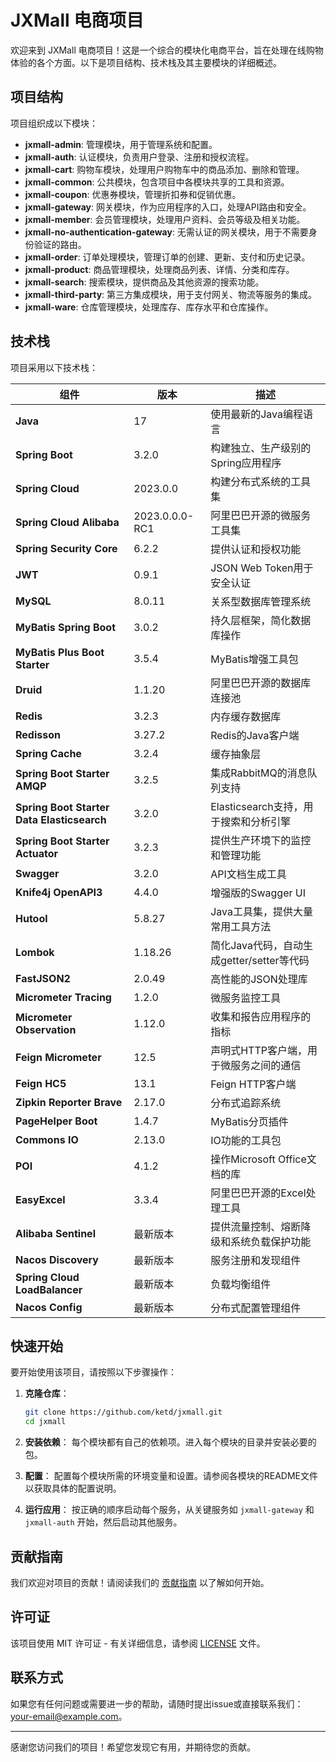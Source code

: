 # JXMall 电商项目

欢迎来到 JXMall 电商项目！这是一个综合的模块化电商平台，旨在处理在线购物体验的各个方面。以下是项目结构、技术栈及其主要模块的详细概述。

## 项目结构

项目组织成以下模块：

- **jxmall-admin**: 管理模块，用于管理系统和配置。
- **jxmall-auth**: 认证模块，负责用户登录、注册和授权流程。
- **jxmall-cart**: 购物车模块，处理用户购物车中的商品添加、删除和管理。
- **jxmall-common**: 公共模块，包含项目中各模块共享的工具和资源。
- **jxmall-coupon**: 优惠券模块，管理折扣券和促销优惠。
- **jxmall-gateway**: 网关模块，作为应用程序的入口，处理API路由和安全。
- **jxmall-member**: 会员管理模块，处理用户资料、会员等级及相关功能。
- **jxmall-no-authentication-gateway**: 无需认证的网关模块，用于不需要身份验证的路由。
- **jxmall-order**: 订单处理模块，管理订单的创建、更新、支付和历史记录。
- **jxmall-product**: 商品管理模块，处理商品列表、详情、分类和库存。
- **jxmall-search**: 搜索模块，提供商品及其他资源的搜索功能。
- **jxmall-third-party**: 第三方集成模块，用于支付网关、物流等服务的集成。
- **jxmall-ware**: 仓库管理模块，处理库存、库存水平和仓库操作。

## 技术栈

项目采用以下技术栈：

| 组件                         | 版本          | 描述                                        |
|------------------------------|---------------|---------------------------------------------|
| **Java**                     | 17            | 使用最新的Java编程语言                      |
| **Spring Boot**              | 3.2.0         | 构建独立、生产级别的Spring应用程序          |
| **Spring Cloud**             | 2023.0.0      | 构建分布式系统的工具集                      |
| **Spring Cloud Alibaba**     | 2023.0.0.0-RC1| 阿里巴巴开源的微服务工具集                  |
| **Spring Security Core**     | 6.2.2         | 提供认证和授权功能                          |
| **JWT**                      | 0.9.1         | JSON Web Token用于安全认证                  |
| **MySQL**                    | 8.0.11        | 关系型数据库管理系统                        |
| **MyBatis Spring Boot**      | 3.0.2         | 持久层框架，简化数据库操作                  |
| **MyBatis Plus Boot Starter**| 3.5.4         | MyBatis增强工具包                           |
| **Druid**                    | 1.1.20        | 阿里巴巴开源的数据库连接池                  |
| **Redis**                    | 3.2.3         | 内存缓存数据库                              |
| **Redisson**                 | 3.27.2        | Redis的Java客户端                           |
| **Spring Cache**             | 3.2.4         | 缓存抽象层                                  |
| **Spring Boot Starter AMQP** | 3.2.5         | 集成RabbitMQ的消息队列支持                  |
| **Spring Boot Starter Data Elasticsearch**| 3.2.0 | Elasticsearch支持，用于搜索和分析引擎      |
| **Spring Boot Starter Actuator** | 3.2.3 | 提供生产环境下的监控和管理功能             |
| **Swagger**                  | 3.2.0         | API文档生成工具                             |
| **Knife4j OpenAPI3**         | 4.4.0         | 增强版的Swagger UI                          |
| **Hutool**                   | 5.8.27        | Java工具集，提供大量常用工具方法            |
| **Lombok**                   | 1.18.26       | 简化Java代码，自动生成getter/setter等代码  |
| **FastJSON2**                | 2.0.49        | 高性能的JSON处理库                          |
| **Micrometer Tracing**       | 1.2.0         | 微服务监控工具                              |
| **Micrometer Observation**   | 1.12.0        | 收集和报告应用程序的指标                    |
| **Feign Micrometer**         | 12.5          | 声明式HTTP客户端，用于微服务之间的通信      |
| **Feign HC5**                | 13.1          | Feign HTTP客户端                            |
| **Zipkin Reporter Brave**    | 2.17.0        | 分布式追踪系统                              |
| **PageHelper Boot**          | 1.4.7         | MyBatis分页插件                             |
| **Commons IO**               | 2.13.0        | IO功能的工具包                              |
| **POI**                      | 4.1.2         | 操作Microsoft Office文档的库                |
| **EasyExcel**                | 3.3.4         | 阿里巴巴开源的Excel处理工具                |
| **Alibaba Sentinel**         | 最新版本       | 提供流量控制、熔断降级和系统负载保护功能   |
| **Nacos Discovery**          | 最新版本       | 服务注册和发现组件                          |
| **Spring Cloud LoadBalancer**| 最新版本       | 负载均衡组件                                |
| **Nacos Config**             | 最新版本       | 分布式配置管理组件                          |

## 快速开始

要开始使用该项目，请按照以下步骤操作：

1. **克隆仓库**：
    ```sh
    git clone https://github.com/ketd/jxmall.git
    cd jxmall
    ```

2. **安装依赖**：
    每个模块都有自己的依赖项。进入每个模块的目录并安装必要的包。

3. **配置**：
    配置每个模块所需的环境变量和设置。请参阅各模块的README文件以获取具体的配置说明。

4. **运行应用**：
    按正确的顺序启动每个服务，从关键服务如 `jxmall-gateway` 和 `jxmall-auth` 开始，然后启动其他服务。

## 贡献指南

我们欢迎对项目的贡献！请阅读我们的 [贡献指南](CONTRIBUTING.md) 以了解如何开始。

## 许可证

该项目使用 MIT 许可证 - 有关详细信息，请参阅 [LICENSE](LICENSE) 文件。

## 联系方式

如果您有任何问题或需要进一步的帮助，请随时提出issue或直接联系我们：[your-email@example.com](mailto:your-email@example.com)。

---

感谢您访问我们的项目！希望您发现它有用，并期待您的贡献。

